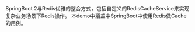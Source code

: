 SpringBoot 2与Redis优雅的整合方式，包括自定义的RedisCacheService来实现复杂业务场景下Redis操作。
本demo中涵盖中SpringBoot中使用Redis做Cache的用例。